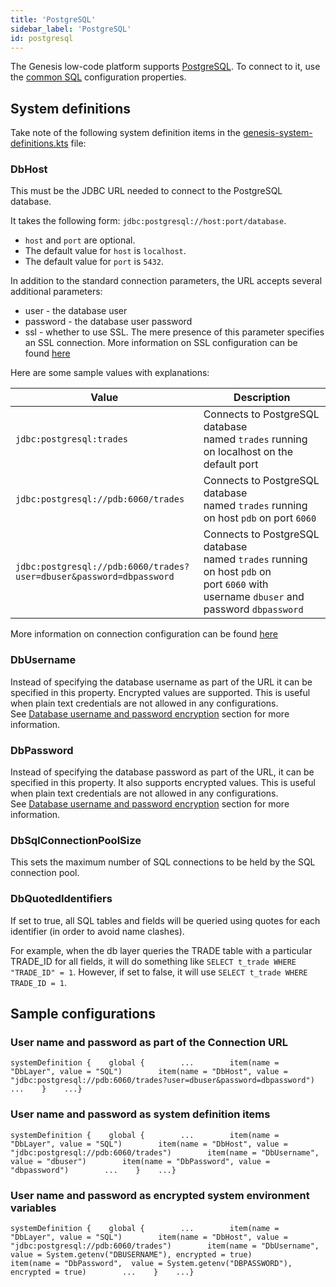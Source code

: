 ```yaml
---
title: 'PostgreSQL'
sidebar_label: 'PostgreSQL'
id: postgresql
---
```


The Genesis low-code platform supports [PostgreSQL](https://www.postgresql.org/). To connect to it, use the [common SQL](/database/database-technology/sql/) configuration properties.

System definitions[​](/database/database-technology/postgresql/#system-definitionsdirect-link-to-heading)
--------------------------------------------------------------------------------------------------------------------------------------------------------------------------------

Take note of the following system definition items in the [genesis-system-definitions.kts](/server-modules/configuring-runtime/system-definitions/) file:

### DbHost[​](/database/database-technology/postgresql/#dbhostdirect-link-to-heading)

This must be the JDBC URL needed to connect to the PostgreSQL database.

It takes the following form: `jdbc:postgresql://host:port/database`.

-   `host` and `port` are optional.
-   The default value for `host` is `localhost`.
-   The default value for `port` is `5432`.

In addition to the standard connection parameters, the URL accepts several additional parameters:

-   user - the database user
-   password - the database user password
-   ssl - whether to use SSL. The mere presence of this parameter specifies an SSL connection. More information on SSL configuration can be found [here](https://jdbc.postgresql.org/documentation/head/ssl-client.html)

Here are some sample values with explanations:

| Value | Description |
| --- | --- |
| `jdbc:postgresql:trades` | Connects to PostgreSQL database named `trades` running on localhost on the default port |
| `jdbc:postgresql://pdb:6060/trades` | Connects to PostgreSQL database named `trades` running on host `pdb` on port `6060` |
| `jdbc:postgresql://pdb:6060/trades?user=dbuser&password=dbpassword` | Connects to PostgreSQL database named `trades` running on host `pdb` on port `6060` with username `dbuser` and password `dbpassword` |

More information on connection configuration can be found [here](https://jdbc.postgresql.org/documentation/head/connect.html)

### DbUsername[​](/database/database-technology/postgresql/#dbusernamedirect-link-to-heading)

Instead of specifying the database username as part of the URL it can be specified in this property. Encrypted values are supported. This is useful when plain text credentials are not allowed in any configurations. See [Database username and password encryption](/server-modules/configuring-runtime/system-definitions/#items-defined) section for more information.

### DbPassword[​](/database/database-technology/postgresql/#dbpassworddirect-link-to-heading)

Instead of specifying the database password as part of the URL, it can be specified in this property. It also supports encrypted values. This is useful when plain text credentials are not allowed in any configurations. See [Database username and password encryption](/server-modules/configuring-runtime/system-definitions/#items-defined) section for more information.

### DbSqlConnectionPoolSize[​](/database/database-technology/postgresql/#dbsqlconnectionpoolsizedirect-link-to-heading)

This sets the maximum number of SQL connections to be held by the SQL connection pool.

### DbQuotedIdentifiers[​](/database/database-technology/postgresql/#dbquotedidentifiersdirect-link-to-heading)

If set to true, all SQL tables and fields will be queried using quotes for each identifier (in order to avoid name clashes).

For example, when the db layer queries the TRADE table with a particular TRADE_ID for all fields, it will do something like `SELECT t_trade WHERE "TRADE_ID" = 1`. However, if set to false, it will use `SELECT t_trade WHERE TRADE_ID = 1`.

Sample configurations[​](database/database-technology/postgresql/#sample-configurationsdirect-link-to-heading)
--------------------------------------------------------------------------------------------------------------------------------------------------------------------------------------

### User name and password as part of the Connection URL[​](/database/database-technology/postgresql/#user-name-and-password-as-system-definition-itemsdirect-link-to-heading)

```
systemDefinition {    global {        ...        item(name = "DbLayer", value = "SQL")        item(name = "DbHost", value = "jdbc:postgresql://pdb:6060/trades?user=dbuser&password=dbpassword")        ...    }    ...}
```

### User name and password as system definition items[​](/database/database-technology/postgresql/#user-name-and-password-as-system-definition-itemsdirect-link-to-heading)

```
systemDefinition {    global {        ...        item(name = "DbLayer", value = "SQL")        item(name = "DbHost", value = "jdbc:postgresql://pdb:6060/trades")        item(name = "DbUsername", value = "dbuser")        item(name = "DbPassword", value = "dbpassword")        ...    }    ...}
```

### User name and password as encrypted system environment variables[​](/database/database-technology/postgresql/#user-name-and-password-as-encrypted-system-environment-variablesdirect-link-to-heading)

```
systemDefinition {    global {        ...        item(name = "DbLayer", value = "SQL")        item(name = "DbHost", value = "jdbc:postgresql://pdb:6060/trades")        item(name = "DbUsername", value = System.getenv("DBUSERNAME"), encrypted = true)        item(name = "DbPassword",  value = System.getenv("DBPASSWORD"), encrypted = true)        ...    }    ...}
```

